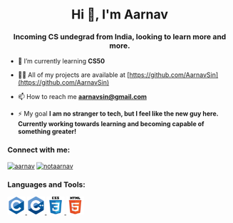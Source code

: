 <h1 align="center">Hi 👋, I'm Aarnav</h1>
<h3 align="center">Incoming CS undegrad from India, looking to learn more and more.</h3>

- 🌱 I’m currently learning **CS50**

- 👨‍💻 All of my projects are available at [https://github.com/AarnavSin](https://github.com/AarnavSin)

- 📫 How to reach me **aarnavsin@gmail.com**

- ⚡ My goal **I am no stranger to tech, but I feel like the new guy here. Currently working towards learning and becoming capable of something greater!**

<h3 align="left">Connect with me:</h3>
<p align="left">
<a href="https://dev.to/aarnav" target="blank"><img align="center" src="https://raw.githubusercontent.com/rahuldkjain/github-profile-readme-generator/master/src/images/icons/Social/devto.svg" alt="aarnav" height="30" width="40" /></a>
<a href="https://twitter.com/notaarnav" target="blank"><img align="center" src="https://raw.githubusercontent.com/rahuldkjain/github-profile-readme-generator/master/src/images/icons/Social/twitter.svg" alt="notaarnav" height="30" width="40" /></a>
</p>

<h3 align="left">Languages and Tools:</h3>
<p align="left"> <a href="https://www.cprogramming.com/" target="_blank" rel="noreferrer"> <img src="https://raw.githubusercontent.com/devicons/devicon/master/icons/c/c-original.svg" alt="c" width="40" height="40"/> </a> <a href="https://www.w3schools.com/cpp/" target="_blank" rel="noreferrer"> <img src="https://raw.githubusercontent.com/devicons/devicon/master/icons/cplusplus/cplusplus-original.svg" alt="cplusplus" width="40" height="40"/> </a> <a href="https://www.w3schools.com/css/" target="_blank" rel="noreferrer"> <img src="https://raw.githubusercontent.com/devicons/devicon/master/icons/css3/css3-original-wordmark.svg" alt="css3" width="40" height="40"/> </a> <a href="https://www.w3.org/html/" target="_blank" rel="noreferrer"> <img src="https://raw.githubusercontent.com/devicons/devicon/master/icons/html5/html5-original-wordmark.svg" alt="html5" width="40" height="40"/> </a> </p>
